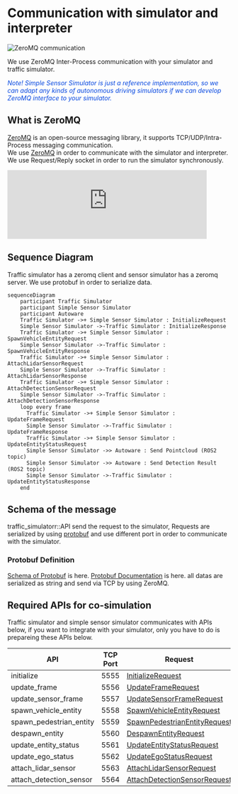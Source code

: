 # Communication with simulator and interpreter

![ZeroMQ communication](../image/inter_process_communication.png "ZeroMQ inter process communication")

We use ZeroMQ Inter-Process communication with your simulator and traffic simulator.

<font color="#065479E">*Note! Simple Sensor Simulator is just a reference implementation, so we can adapt any kinds of autonomous driving simulators if we can develop ZeroMQ interface to your simulator.*</font>

## What is ZeroMQ
[ZeroMQ](https://zeromq.org/) is an open-source messaging library, it supports TCP/UDP/Intra-Process messaging communication.  
We use [ZeroMQ](https://zeromq.org/) in order to communicate with the simulator and interpreter.
We use Request/Reply socket in order to run the simulator synchronously.  

<iframe 
  class="hatenablogcard" 
  style="width:100%;height:155px;max-width:450px;" 
  title="embree" 
  src="https://hatenablog-parts.com/embed?url=https://zeromq.org/" 
  width="300" height="150" frameborder="0" scrolling="no">
</iframe>

## Sequence Diagram

Traffic simulator has a zeromq client and sensor simulator has a zeromq server.
We use protobuf in order to serialize data.

```mermaid
sequenceDiagram
    participant Traffic Simulator
    participant Simple Sensor Simulator
    participant Autoware
    Traffic Simulator ->+ Simple Sensor Simulator : InitializeRequest
    Simple Sensor Simulator ->-Traffic Simulator : InitializeResponse
    Traffic Simulator ->+ Simple Sensor Simulator : SpawnVehicleEntityRequest
    Simple Sensor Simulator ->-Traffic Simulator : SpawnVehicleEntityResponse
    Traffic Simulator ->+ Simple Sensor Simulator : AttachLidarSensorRequest
    Simple Sensor Simulator ->-Traffic Simulator : AttachLidarSensorResponse
    Traffic Simulator ->+ Simple Sensor Simulator : AttachDetectionSensorRequest
    Simple Sensor Simulator ->-Traffic Simulator : AttachDetectionSensorResponse
    loop every frame
      Traffic Simulator ->+ Simple Sensor Simulator : UpdateFrameRequest
      Simple Sensor Simulator ->-Traffic Simulator : UpdateFrameResponse
      Traffic Simulator ->+ Simple Sensor Simulator : UpdateEntityStatusRequest
      Simple Sensor Simulator ->> Autoware : Send Pointcloud (ROS2 topic)
      Simple Sensor Simulator ->> Autoware : Send Detection Result (ROS2 topic)
      Simple Sensor Simulator ->-Traffic Simulator : UpdateEntityStatusResponse
    end
```

## Schema of the message
traffic_simulatorr::API send the request to the simulator, Requests are serialized by using [protobuf](https://developers.google.com/protocol-buffers) and use different port in order to communicate with the simulator.  

### Protobuf Definition
[Schema of Protobuf](https://github.com/tier4/scenario_simulator_v2/blob/master/simulation/simulation_interface/proto/simulation_api_schema.proto) is here.
[Protobuf Documentation](../proto_doc/protobuf.md) is here. all datas are serialized as string and send via TCP by using ZeroMQ.

## Required APIs for co-simulation

Traffic simulator and simple sensor simulator communicates with APIs below, if you want to integrate with your simulator, only you have to do is prepareing these APIs below.

|           API           | TCP Port |                                                                       Request                                                                        |                                                                        Response                                                                        |
| ----------------------- | -------- | ---------------------------------------------------------------------------------------------------------------------------------------------------- | ------------------------------------------------------------------------------------------------------------------------------------------------------ |
| initialize              | 5555     | [InitializeRequest](https://tier4.github.io/scenario_simulator_v2/proto_doc/protobuf/#simulation_api_schema.InitializeRequest)                       | [InitializeResponse](https://tier4.github.io/scenario_simulator_v2/proto_doc/protobuf/#simulation_api_schema.InitializeResponse)                       |
| update_frame            | 5556     | [UpdateFrameRequest](https://tier4.github.io/scenario_simulator_v2/proto_doc/protobuf/#simulation_api_schema.UpdateFrameRequest)                     | [UpdateFrameResponse](https://tier4.github.io/scenario_simulator_v2/proto_doc/protobuf/#simulation_api_schema.UpdateFrameResponse)                     |
| update_sensor_frame     | 5557     | [UpdateSensorFrameRequest](https://tier4.github.io/scenario_simulator_v2/proto_doc/protobuf/#simulation_api_schema.UpdateSensorFrameRequest)         | [UpdateSensorFrameResponse](https://tier4.github.io/scenario_simulator_v2/proto_doc/protobuf/#simulation_api_schema.UpdateSensorFrameResponse)         |
| spawn_vehicle_entity    | 5558     | [SpawnVehicleEntityRequest](https://tier4.github.io/scenario_simulator_v2/proto_doc/protobuf/#simulation_api_schema.SpawnVehicleEntityRequest)       | [SpawnVehicleEntityResponse](https://tier4.github.io/scenario_simulator_v2/proto_doc/protobuf/#simulation_api_schema.SpawnVehicleEntityResponse)       |
| spawn_pedestrian_entity | 5559     | [SpawnPedestrianEntityRequest](https://tier4.github.io/scenario_simulator_v2/proto_doc/protobuf/#simulation_api_schema.SpawnPedestrianEntityRequest) | [SpawnPedestrianEntityResponse](https://tier4.github.io/scenario_simulator_v2/proto_doc/protobuf/#simulation_api_schema.SpawnPedestrianEntityResponse) |
| despawn_entity          | 5560     | [DespawnEntityRequest](https://tier4.github.io/scenario_simulator_v2/proto_doc/protobuf/#simulation_api_schema.DespawnEntityRequest)                 | [DespawnEntityResponse](https://tier4.github.io/scenario_simulator_v2/proto_doc/protobuf/#simulation_api_schema.DespawnEntityResponse)                 |
| update_entity_status    | 5561     | [UpdateEntityStatusRequest](https://tier4.github.io/scenario_simulator_v2/proto_doc/protobuf/#simulation_api_schema.UpdateEntityStatusRequest)       | [UpdateEntityStatusResponse](https://tier4.github.io/scenario_simulator_v2/proto_doc/protobuf/#simulation_api_schema.UpdateEntityStatusResponse)       |
| update_ego_status       | 5562     | [UpdateEgoStatusRequest](https://tier4.github.io/scenario_simulator_v2/proto_doc/protobuf/#simulation_api_schema.UpdateEgoStatusRequest)             | [UpdateEgoStatusResponse](https://tier4.github.io/scenario_simulator_v2/proto_doc/protobuf/#simulation_api_schema.UpdateEgoStatusResponse)             |
| attach_lidar_sensor     | 5563     | [AttachLidarSensorRequest](https://tier4.github.io/scenario_simulator_v2/proto_doc/protobuf/#simulation_api_schema.AttachLidarSensorRequest)         | [AttachLidarSensorResponse](https://tier4.github.io/scenario_simulator_v2/proto_doc/protobuf/#simulation_api_schema.AttachLidarSensorResponse)         |
| attach_detection_sensor | 5564     | [AttachDetectionSensorRequest](https://tier4.github.io/scenario_simulator_v2/proto_doc/protobuf/#simulation_api_schema.AttachDetectionSensorRequest) | [AttachDetectionSensorResponse](https://tier4.github.io/scenario_simulator_v2/proto_doc/protobuf/#simulation_api_schema.AttachDetectionSensorResponse) |
